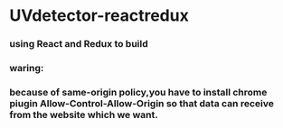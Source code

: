 # UVdetector-reactredux
### using React and Redux to build
### waring:
### because of same-origin policy,you have to install chrome piugin Allow-Control-Allow-Origin so that data can receive  from the         website which we want. 
